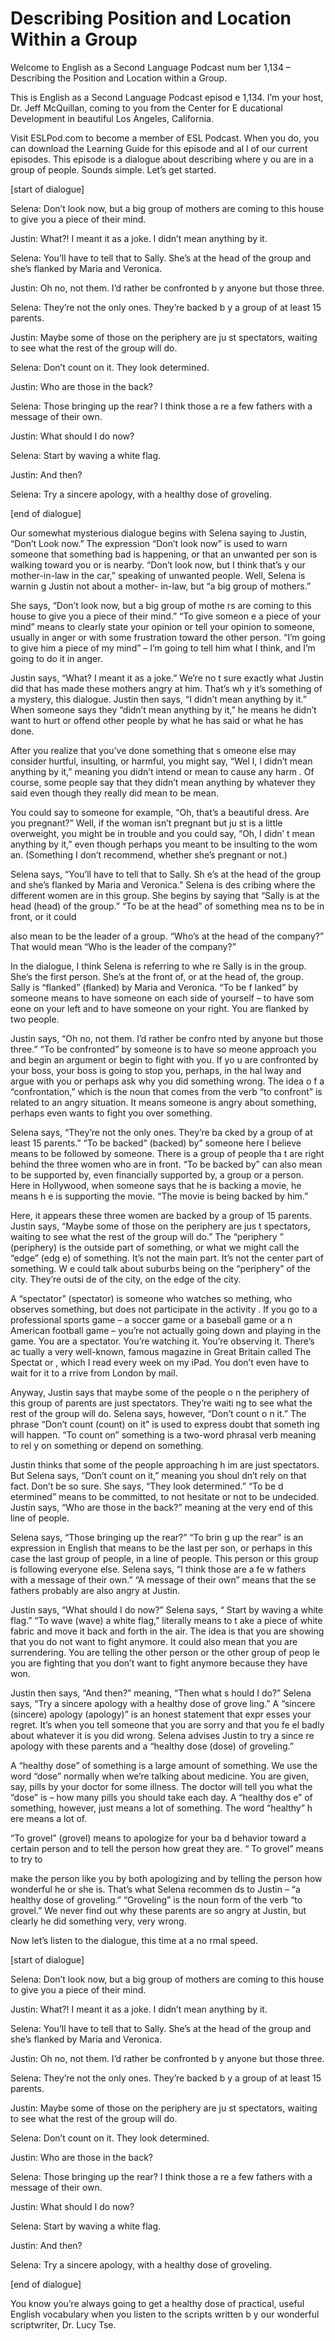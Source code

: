 # Describing Position and Location Within a Group

Welcome to English as a Second Language Podcast num ber 1,134 – Describing the Position and Location within a Group.

This is English as a Second Language Podcast episod e 1,134. I’m your host, Dr. Jeff McQuillan, coming to you from the Center for E ducational Development in beautiful Los Angeles, California.

Visit ESLPod.com to become a member of ESL Podcast.  When you do, you can download the Learning Guide for this episode and al l of our current episodes. This episode is a dialogue about describing where y ou are in a group of people. Sounds simple. Let’s get started.

[start of dialogue]

Selena: Don’t look now, but a big group of mothers are coming to this house to give you a piece of their mind.

Justin: What?! I meant it as a joke. I didn’t mean anything by it.

Selena: You’ll have to tell that to Sally. She’s at  the head of the group and she’s flanked by Maria and Veronica.

Justin: Oh no, not them. I’d rather be confronted b y anyone but those three.

Selena: They’re not the only ones. They’re backed b y a group of at least 15 parents.

Justin: Maybe some of those on the periphery are ju st spectators, waiting to see what the rest of the group will do.

Selena: Don’t count on it. They look determined.

Justin: Who are those in the back?

Selena: Those bringing up the rear? I think those a re a few fathers with a message of their own.

Justin: What should I do now?

Selena: Start by waving a white flag.

 Justin: And then?

Selena: Try a sincere apology, with a healthy dose of groveling.

[end of dialogue]

Our somewhat mysterious dialogue begins with Selena  saying to Justin, “Don’t Look now.” The expression “Don’t look now” is used to warn someone that something bad is happening, or that an unwanted per son is walking toward you or is nearby. “Don’t look now, but I think that’s y our mother-in-law in the car,” speaking of unwanted people. Well, Selena is warnin g Justin not about a mother- in-law, but “a big group of mothers.”

She says, “Don’t look now, but a big group of mothe rs are coming to this house to give you a piece of their mind.” “To give someon e a piece of your mind” means to clearly state your opinion or tell your opinion to someone, usually in anger or with some frustration toward the other person. “I’m  going to give him a piece of my mind” – I’m going to tell him what I think, and I’m going to do it in anger.

Justin says, “What? I meant it as a joke.” We’re no t sure exactly what Justin did that has made these mothers angry at him. That’s wh y it’s something of a mystery, this dialogue. Justin then says, “I didn’t  mean anything by it.” When someone says they “didn’t mean anything by it,” he means he didn’t want to hurt or offend other people by what he has said or what he has done.

After you realize that you’ve done something that s omeone else may consider hurtful, insulting, or harmful, you might say, “Wel l, I didn’t mean anything by it,” meaning you didn’t intend or mean to cause any harm . Of course, some people say that they didn’t mean anything by whatever they  said even though they really did mean to be mean.

You could say to someone for example, “Oh, that’s a  beautiful dress. Are you pregnant?” Well, if the woman isn’t pregnant but ju st is a little overweight, you might be in trouble and you could say, “Oh, I didn’ t mean anything by it,” even though perhaps you meant to be insulting to the wom an. (Something I don’t recommend, whether she’s pregnant or not.)

Selena says, “You’ll have to tell that to Sally. Sh e’s at the head of the group and she’s flanked by Maria and Veronica.” Selena is des cribing where the different women are in this group. She begins by saying that “Sally is at the head (head) of the group.” “To be at the head” of something mea ns to be in front, or it could

also mean to be the leader of a group. “Who’s at the head of the company?” That would mean “Who is the leader of the company?”

In the dialogue, I think Selena is referring to whe re Sally is in the group. She’s the first person. She’s at the front of, or at the head of, the group. Sally is “flanked” (flanked) by Maria and Veronica. “To be f lanked” by someone means to have someone on each side of yourself – to have som eone on your left and to have someone on your right. You are flanked by two people.

Justin says, “Oh no, not them. I’d rather be confro nted by anyone but those three.” “To be confronted” by someone is to have so meone approach you and begin an argument or begin to fight with you. If yo u are confronted by your boss, your boss is going to stop you, perhaps, in the hal lway and argue with you or perhaps ask why you did something wrong. The idea o f a “confrontation,” which is the noun that comes from the verb “to confront” is related to an angry situation. It means someone is angry about something, perhaps even wants to fight you over something.

Selena says, “They’re not the only ones. They’re ba cked by a group of at least 15 parents.” “To be backed” (backed) by” someone here I believe means to be followed by someone. There is a group of people tha t are right behind the three women who are in front. “To be backed by” can also mean to be supported by, even financially supported by, a group or a person.  Here in Hollywood, when someone says that he is backing a movie, he means h e is supporting the movie. “The movie is being backed by him.”

Here, it appears these three women are backed by a group of 15 parents. Justin says, “Maybe some of those on the periphery are jus t spectators, waiting to see what the rest of the group will do.” The “periphery ” (periphery) is the outside part of something, or what we might call the “edge” (edg e) of something. It’s not the main part. It’s not the center part of something. W e could talk about suburbs being on the “periphery” of the city. They’re outsi de of the city, on the edge of the city.

A “spectator” (spectator) is someone who watches so mething, who observes something, but does not participate in the activity . If you go to a professional sports game – a soccer game or a baseball game or a n American football game – you’re not actually going down and playing in the  game. You are a spectator. You’re watching it. You’re observing it. There’s ac tually a very well-known, famous magazine in Great Britain called The Spectat or , which I read every week on my iPad. You don’t even have to wait for it to a rrive from London by mail.

Anyway, Justin says that maybe some of the people o n the periphery of this group of parents are just spectators. They’re waiti ng to see what the rest of the group will do. Selena says, however, “Don’t count o n it.” The phrase “Don’t count (count) on it” is used to express doubt that someth ing will happen. “To count on” something is a two-word phrasal verb meaning to rel y on something or depend on something.

Justin thinks that some of the people approaching h im are just spectators. But Selena says, “Don’t count on it,” meaning you shoul dn’t rely on that fact. Don’t be so sure. She says, “They look determined.” “To be d etermined” means to be committed, to not hesitate or not to be undecided. Justin says, “Who are those in the back?” meaning at the very end of this line of people.

Selena says, “Those bringing up the rear?” “To brin g up the rear” is an expression in English that means to be the last per son, or perhaps in this case the last group of people, in a line of people. This  person or this group is following everyone else. Selena says, “I think those are a fe w fathers with a message of their own.” “A message of their own” means that the se fathers probably are also angry at Justin.

Justin says, “What should I do now?” Selena says, “ Start by waving a white flag.” “To wave (wave) a white flag,” literally means to t ake a piece of white fabric and move it back and forth in the air. The idea is that  you are showing that you do not want to fight anymore. It could also mean that you are surrendering. You are telling the other person or the other group of peop le you are fighting that you don’t want to fight anymore because they have won.

Justin then says, “And then?” meaning, “Then what s hould I do?” Selena says, “Try a sincere apology with a healthy dose of grove ling.” A “sincere (sincere) apology (apology)” is an honest statement that expr esses your regret. It’s when you tell someone that you are sorry and that you fe el badly about whatever it is you did wrong. Selena advises Justin to try a since re apology with these parents and a “healthy dose (dose) of groveling.”

A “healthy dose” of something is a large amount of something. We use the word “dose” normally when we’re talking about medicine. You are given, say, pills by your doctor for some illness. The doctor will tell you what the “dose” is – how many pills you should take each day. A “healthy dos e” of something, however, just means a lot of something. The word “healthy” h ere means a lot of.

“To grovel” (grovel) means to apologize for your ba d behavior toward a certain person and to tell the person how great they are. “ To grovel” means to try to

make the person like you by both apologizing and by  telling the person how wonderful he or she is. That’s what Selena recommen ds to Justin – “a healthy dose of groveling.” “Groveling” is the noun form of  the verb “to grovel.” We never find out why these parents are so angry at Justin, but clearly he did something very, very wrong.

Now let’s listen to the dialogue, this time at a no rmal speed.

[start of dialogue]

Selena: Don’t look now, but a big group of mothers are coming to this house to give you a piece of their mind.

Justin: What?! I meant it as a joke. I didn’t mean anything by it.

Selena: You’ll have to tell that to Sally. She’s at  the head of the group and she’s flanked by Maria and Veronica.

Justin: Oh no, not them. I’d rather be confronted b y anyone but those three.

Selena: They’re not the only ones. They’re backed b y a group of at least 15 parents.

Justin: Maybe some of those on the periphery are ju st spectators, waiting to see what the rest of the group will do.

Selena: Don’t count on it. They look determined.

Justin: Who are those in the back?

Selena: Those bringing up the rear? I think those a re a few fathers with a message of their own.

Justin: What should I do now?

Selena: Start by waving a white flag.

Justin: And then?

Selena: Try a sincere apology, with a healthy dose of groveling.

[end of dialogue]

 You know you’re always going to get a healthy dose of practical, useful English vocabulary when you listen to the scripts written b y our wonderful scriptwriter, Dr. Lucy Tse.



